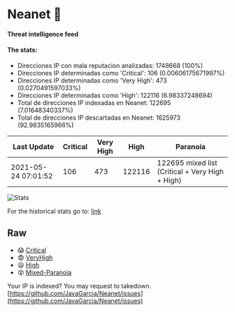 # Neanet :hocho:
#### Threat intelligence feed
#### The stats:

- Direcciones IP con mala reputacion analizadas: 1748668 (100%)
- Direcciones IP determinadas como 'Critical':  106 (0.00606175671997%)
- Direcciones IP determinadas como 'Very High':  473 (0.0270491597033%)
- Direcciones IP determinadas como 'High':  122116 (6.98337248694)
- Total de direcciones IP indexadas en Neanet:  122695 (7.01648340337%)
- Total de direcciones IP descartadas en Neanet:  1625973 (92.9835165966%)

| Last Update | Critical | Very High | High | Paranoia |
| --- | --- | --- | --- | --- |
| 2021-05-24 07:01:52 | 106 | 473 | 122116 | 122695 mixed list (Critical + Very High + High)|

![Stats](https://docs.google.com/spreadsheets/d/e/2PACX-1vSnaNMIXVabIpDJjufMlzH7poXnshF3mgd8Is1g9ytUEzVsP5my4Trn8f-xkoLLQ38xpL3HtmUexLo6/pubchart?oid=501124687&format=image)

For the historical stats go to: [link](/stats.csv)
## Raw
- :scream: [Critical](https://raw.githubusercontent.com/JavaGarcia/Neanet/master/blacklists/neanet_critical.txt)
- :fearful: [VeryHigh](https://raw.githubusercontent.com/JavaGarcia/Neanet/master/blacklists/neanet_veryHigh.txtt)
- :frowning: [High](https://raw.githubusercontent.com/JavaGarcia/Neanet/master/blacklists/neanet_high.txt)
- :dizzy_face: [Mixed-Paranoia](https://raw.githubusercontent.com/JavaGarcia/Neanet/master/blacklists/neanet_all.txt)


Your IP is indexed? You may request to takedown. [https://github.com/JavaGarcia/Neanet/issues](https://github.com/JavaGarcia/Neanet/issues)


















































































































































































































































































































































































































































































































































































































































































































































































































































































































































































































































































































































































































































































































































































































































































































































































































































































































































































































































































































































































































































































































































































































































































































































































































































































































































































































































































































































































































































































































































































































































































































































































































































































































































































































































































































































































































































































































































































































































































































































































































































































































































































































































































































































































































































































































































































































































































































































































































































































































































































































































































































































































































































































































































































































































































































































































































































































































































































































































































































































































































































































































































































































































































































































































































































































































































































































































































































































































